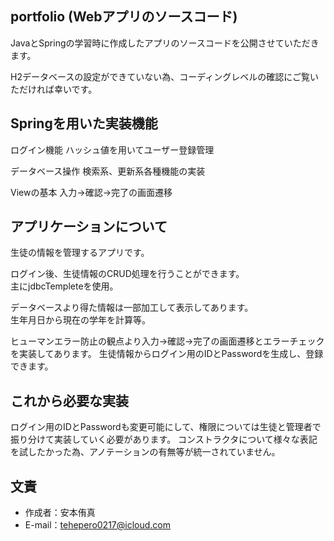 ## portfolio (Webアプリのソースコード)

JavaとSpringの学習時に作成したアプリのソースコードを公開させていただきます。  

H2データベースの設定ができていない為、コーディングレベルの確認にご覧いただければ幸いです。

## Springを用いた実装機能

ログイン機能
ハッシュ値を用いてユーザー登録管理

データベース操作
検索系、更新系各種機能の実装

Viewの基本
入力→確認→完了の画面遷移

## アプリケーションについて

生徒の情報を管理するアプリです。  
  
ログイン後、生徒情報のCRUD処理を行うことができます。  
主にjdbcTempleteを使用。  
  
データベースより得た情報は一部加工して表示してあります。   
生年月日から現在の学年を計算等。

ヒューマンエラー防止の観点より入力→確認→完了の画面遷移とエラーチェックを実装してあります。
生徒情報からログイン用のIDとPasswordを生成し、登録できます。

## これから必要な実装

ログイン用のIDとPasswordも変更可能にして、権限については生徒と管理者で振り分けて実装していく必要があります。
コンストラクタについて様々な表記を試したかった為、アノテーションの有無等が統一されていません。

## 文責

* 作成者：安本侑真
* E-mail：tehepero0217@icloud.com
